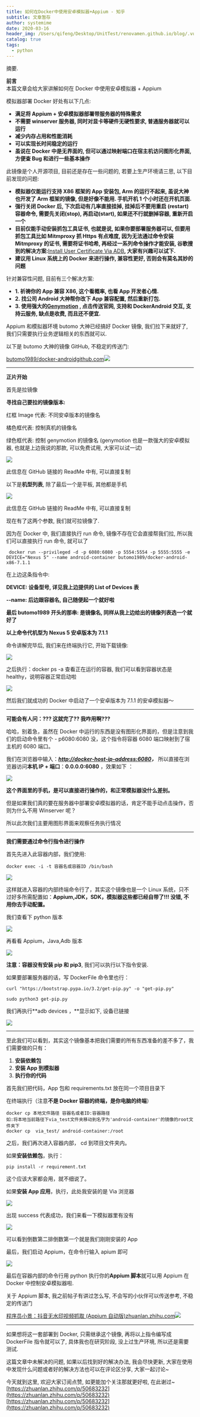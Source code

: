 ```yaml
---
title: 如何在Docker中使用安卓模拟器+Appium - 知乎
subtitle: 文章暂存
author: systemime
date: 2020-03-16
header_img: /Users/qifeng/Desktop/UnitTest/renovamen.github.io/blog/.vuepress/public/img/in-post/header/15.jpg
catalog: true
tags:
  - python
---
```

摘要.

<!-- more -->
**前言**  
本篇文章会给大家讲解如何在 Docker 中使用安卓模拟器 + Appium

模拟器部署 Docker 好处有以下几点:

-   **满足将 Appium + 安卓模拟器部署带服务器的特殊需求**
-   **不需要 winserver 服务器, 同时对显卡等硬件无硬性要求, 普通服务器就可以运行**
-   **减少内存占用和性能消耗**
-   **可以实现长时间稳定的运行**
-   **虽说在 Docker 中是无界面的, 但可以通过映射端口在宿主机访问图形化界面, 方便查 Bug 和进行一些基本操作**

此镜像是个人开源项目, 目前还是存在一些问题的, 若要上生产环境请三思, 以下目前发现的问题:

-   **模拟器仅能运行支持 X86 框架的 App 安装包, Arm 的运行不起来, 虽说大神也开发了 Arm 框架的镜像, 但是好像不能用. 手机开机 1 个小时还在开机页面.**
-   **强行关闭 Docker 后, 下次启动有几率直接挂掉, 挂掉后不要用重启 (restart) 容器命令, 需要先关闭(stop), 再启动(start), 如果还不行就删掉容器, 重新开启一个**
-   **目前仅能手动安装抓包工具证书, 也就是说, 如果你要部署服务器可以, 但要用抓包工具比如 Mitmproxy 抓 Https 有点难度, 因为无法通过命令安装 Mitmproxy 的证书, 需要将证书哈希, 再经过一系列命令操作才能安装, 谷歌搜到的解决方案:**[Install User Certificate Via ADB](https://link.zhihu.com/?target=https%3A//stackoverflow.com/questions/44942851/install-user-certificate-via-adb)**, 大家有兴趣可以试下.**
-   **建议用 Linux 系统上的 Docker 来进行操作, 兼容性更好, 否则会有莫名其妙的问题**

针对兼容性问题, 目前有三个解决方案:

-   **1. 祈祷你的 App 兼容 X86, 这个看概率, 也看 App 开发者心情.**
-   **2. 找公司 Android 大神帮你改下 App 兼容配置, 然后重新打包.**
-   **3. 使用强大的[Genymotion](https://link.zhihu.com/?target=https%3A//www.genymotion.com/) , 点击传送官网, 支持和 DockerAndroid 交互, 支持云服务, 缺点是收费, 而且还不便宜.**

Appium 和模拟器环境 butomo 大神已经搞好 Docker 镜像, 我们拉下来就好了, 我们只需要执行业务逻辑相关的东西就可以.

以下是 butomo 大神的镜像 GitHub, 不稳定的传送门:

[butomo1989/docker-android​github.com![](https://pic3.zhimg.com/v2-ce637564fdbca17144c1219cd315e01e_ipico.jpg)
](https://link.zhihu.com/?target=https%3A//github.com/butomo1989/docker-android)

* * *

**正片开始**

首先是拉镜像

**寻找自己要拉的镜像版本:**

红框 Image 代表: 不同安卓版本的镜像名

橘色框代表: 控制真机的镜像名

绿色框代表: 控制 genymotion 的镜像名 (genymotion 也是一款强大的安卓模拟器, 也就是上边我说的那款, 可以免费试用, 大家可以试一试)

![](https://pic4.zhimg.com/v2-4c32fb88e047053208f4dc4e24f537e3_b.jpg)

此信息在 GitHub 链接的 ReadMe 中有, 可以直接复制

以下是**机型列表**, 除了最后一个是平板, 其他都是手机

![](https://pic4.zhimg.com/v2-d89c7986d2f0b5554230ff9a8bd75b1f_b.jpg)

此信息在 GitHub 链接的 ReadMe 中有, 可以直接复制

现在有了这两个参数, 我们就可拉镜像了.

因为在 Docker 中, 我们直接执行 run 命令, 镜像不存在它会直接帮我们拉, 所以我们可以直接执行 run 命令, 就可以了

```pycon
 docker run --privileged -d -p 6080:6080 -p 5554:5554 -p 5555:5555 -e DEVICE="Nexus 5" --name android-container butomo1989/docker-android-x86-7.1.1
```

在上边这条指令中:

**DEVICE: 设备型号, 详见我上边提供的 List of Devices 表**

**--name: 后边跟容器名, 自己随便起一个就好啦**

**最后 butomo1989 开头的那串: 是镜像名, 同样从我上边给出的镜像列表选一个就好了**

**以上命令代机型为 Nexus 5 安卓版本为 7.1.1**

命令讲解完毕后, 我们来在终端执行它, 开始下载镜像:

![](https://pic1.zhimg.com/v2-a4b3c4397674fc47d80fe80a994f6df0_b.jpg)

之后执行：docker ps -a 查看正在运行的容器, 我们可以看到容器状态是 healthy，说明容器正常启动啦

![](https://pic4.zhimg.com/v2-dad4eb4a2d130c32fca8b2526cf94e4f_b.jpg)

然后我们就成功的 Docker 中启动了一个安卓版本为 7.1.1 的安卓模拟器～

* * *

**可能会有人问：??? 这就完了?? 我咋用啊???**

哈哈，别着急，虽然在 Docker 中运行的东西是没有图形化界面的，但是注意到我们的启动命令里有个 - p6080:6080 没，这个指令将容器 6080 端口映射到了宿主机的 6080 端口。

我们在浏览器中输入：_**[http://docker-host-ip-address:6080](https://link.zhihu.com/?target=http%3A//docker-host-ip-address%3A6080/)，**_ 所以直接在浏览器访问**本机 IP + 端口**：**0.0.0.0:6080** ，效果如下 ：

![](https://pic4.zhimg.com/v2-0032c44bae4a4297e7d1723090b05bc3_b.jpg)

**这个界面里的手机，是可以直接进行操作的，和正常模拟器没什么差别。** 

但是如果我们真的要在服务器中部署安卓模拟器的话，肯定不能手动点击操作，否则为什么不用 Winserver 呢？

所以此次我们主要用图形界面来观察任务执行情况

* * *

**我们需要通过命令行指令进行操作**

首先先进入此容器内部，我们使用:

```
docker exec -i -t 容器名或容器ID /bin/bash
```

![](https://pic4.zhimg.com/v2-d9f194b9076209c34df27ff376f90caf_b.jpg)

这样就进入容器的内部终端命令行了，其实这个镜像也是一个 Linux 系统，只不过好多所需配置如：**Appium,JDK，SDK，模拟器这些都已经自带了!!! 没错, 不用你去手动配置。** 

我们查看下 python 版本

![](https://pic3.zhimg.com/v2-ee74dc4f1fb704f85b9c499cc338caae_b.jpg)

再看看 Appium，Java,Adb 版本

![](https://pic4.zhimg.com/v2-14a3597fca1c99216508b253d12dc2c7_b.jpg)

**注意：容器没有安装 pip 和 pip3**, 我们可以执行以下指令安装.

如果要部署服务器的话，写 DockerFile 命令里也行：

```
curl "https://bootstrap.pypa.io/3.2/get-pip.py" -o "get-pip.py"

sudo python3 get-pip.py
```

我们再执行**adb devices ，**显示如下, 设备已链接  

![](https://pic2.zhimg.com/v2-d620ef8f613e2885a54df54dda0e69fd_b.jpg)

* * *

至此我们可以看到，其实这个镜像基本把我们需要的所有东西准备的差不多了，我们需要做的只有：

1.  **安装依赖包**
2.  **安装 App 到模拟器**
3.  **执行你的代码**

首先我们把代码，App 包和 requirements.txt 放在同一个项目目录下

在终端执行（注意**不是 Docker 容器的终端，是你电脑的终端**）

```
docker cp 本地文件路径 容器名或者ID:容器路径
如:将本地当前路径下via_test文件夹移动到名字为'android-container'的镜像的root文件夹下
docker cp  via_test/ android-container:/root
```

之后，我们再次进入容器内部， cd 到项目文件夹内。

如果**安装依赖包**，执行：

```
pip install -r requirement.txt
```

这个应该大家都会用，就不细说了。

如果**安装 App 应用**，执行，此处我安装的是 Via 浏览器

![](https://pic1.zhimg.com/v2-a3924fb48c46a4724801127a3f1e38c4_b.jpg)

出现 success 代表成功，我们来看一下模拟器里有没有

![](https://pic3.zhimg.com/v2-78e76d6f2f5e30609497963a205fff92_b.jpg)

可以看到倒数第二排倒数第一个就是我们刚刚安装的 App

最后，我们启动 Appium，在命令行输入 apium 即可

![](https://pic2.zhimg.com/v2-f6734965137eed1e0deb7c1c81458afd_b.jpg)

最后在容器内部的命令行用 python 执行你的**Appium 脚本**就可以用 Appium 在 Docker 中控制安卓模拟器啦.

关于 Appium 脚本, 我之前帖子有讲过怎么写, 不会写的小伙伴可以传送参考, 不稳定的传送门

[程序员小景：抖音无水印视频抓取 (Appium 自动版)​zhuanlan.zhihu.com![](https://pic3.zhimg.com/v2-071251f4a0bd7dfdcfecc29868c95c96_180x120.jpg)
](https://zhuanlan.zhihu.com/p/50515738)

* * *

如果想将这一套部署到 Docker, 只需继承这个镜像, 再将以上指令编写成 DockerFile 指令就可以了, 具体我也在研究阶段, 没上过生产环境, 所以还是需要测试.

这篇文章中未解决的问题, 如果以后找到好的解决办法, 我会尽快更新, 大家在使用中发现什么问题或者好的解决方法也可以在评论区分享, 大家一起讨论~

今天就到这里, 欢迎大家订阅点赞, 如更能加个关注那就更好啦, 在此谢过~ 
 [https://zhuanlan.zhihu.com/p/50683232](https://zhuanlan.zhihu.com/p/50683232) 
 [https://zhuanlan.zhihu.com/p/50683232](https://zhuanlan.zhihu.com/p/50683232)
